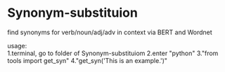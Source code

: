 # Synonym-substituion
find synonyms for verb/noun/adj/adv in context via BERT and Wordnet

usage:\
1.terminal, go to folder of Synonym-substituiom
2.enter "python"
3."from tools import get_syn"
4."get_syn('This is an example.')"

